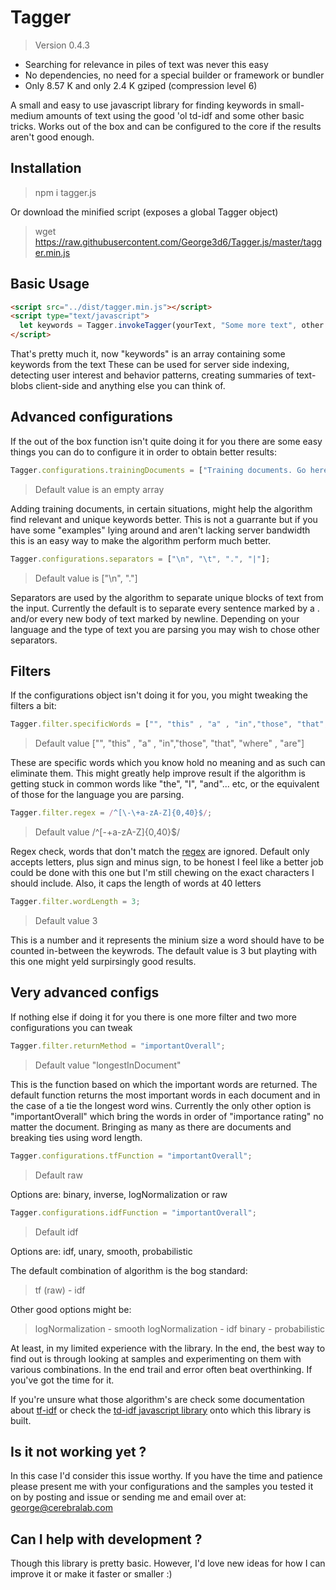 # Tagger

> Version 0.4.3

* Searching for relevance in piles of text was never this easy
* No dependencies, no need for a special builder or framework or bundler
* Only 8.57 K and only 2.4 K gziped (compression level 6)

A small and easy to use javascript library for finding keywords in small-medium amounts of text using the good 'ol td-idf and some other basic tricks. Works out of the box and can be configured to the core if the results aren't good enough.

## Installation
> npm i tagger.js

Or download the minified script (exposes a global Tagger object)

> wget https://raw.githubusercontent.com/George3d6/Tagger.js/master/tagger.min.js

## Basic Usage

```html
<script src="../dist/tagger.min.js"></script>
<script type="text/javascript">
  let keywords = Tagger.invokeTagger(yourText, "Some more text", other text);
</script>
```

That's pretty much it, now "keywords" is an array containing some keywords from the text
These can be used for server side indexing, detecting user interest and behavior patterns, creating summaries of text-blobs client-side and anything else you can think of.

## Advanced configurations

If the out of the box function isn't quite doing it for you there are some easy things you can do to configure it in order to obtain better results:


```javascript
Tagger.configurations.trainingDocuments = ["Training documents. Go here, in an array", "as many as you want"];
```
>Default value is an empty array

Adding training documents, in certain situations, might help the algorithm find relevant and unique keywords better. This is not a guarrante but if you have some "examples" lying around and aren't lacking server bandwidth this is an easy way to make the algorithm perform much better.


```javascript
Tagger.configurations.separators = ["\n", "\t", ".", "|"];
```
>Default value is ["\n", "."]

Separators are used by the algorithm to separate unique blocks of text from the input. Currently the default is to separate every sentence marked by a . and/or every new body of text marked by newline. Depending on your language and the type of text you are parsing you may wish to chose other separators.


<h2>Filters</h2>

If the configurations object isn't doing it for you, you might tweaking the filters a bit:


```javascript
Tagger.filter.specificWords = ["", "this" , "a" , "in","those", "that", "where" , "are"];
```
>Default value ["", "this" , "a" , "in","those", "that", "where" , "are"]

These are specific words which you know hold no meaning and as such can eliminate them. This might greatly help improve result if the algorithm is getting stuck in common words like "the", "I", "and"... etc, or the equivalent of those for the language you are parsing.


```javascript
Tagger.filter.regex = /^[\-\+a-zA-Z]{0,40}$/;
```
>Default value /^[\-\+a-zA-Z]{0,40}$/

Regex check, words that don't match the [regex](https://developer.mozilla.org/en/docs/Web/JavaScript/Guide/Regular_Expressions) are ignored. Default only accepts letters, plus sign and minus sign, to be honest I feel like a better job could be done with this one but I'm still chewing on the exact characters I should include. Also, it caps the length of words at 40 letters


```javascript
Tagger.filter.wordLength = 3;
```
>Default value 3

This is a number and it represents the minium size a word should have to be counted in-between the keywrods. The default value is 3 but playting with this one might yeld surpirsingly good results.


<h2>Very advanced configs</h2>

If nothing else if doing it for you there is one more filter and two more configurations you can tweak

```javascript
Tagger.filter.returnMethod = "importantOverall";
```
>Default value "longestInDocument"

This is the function based on which the important words are returned. The default function returns the most important words in each document and in the case of a tie the longest word wins.
Currently the only other option is "importantOverall" which bring the words in order of "importance rating" no matter the document. Bringing as many as there are documents and breaking ties using word length.


```javascript
Tagger.configurations.tfFunction = "importantOverall";
```
>Default raw

Options are: binary, inverse, logNormalization or raw

```javascript
Tagger.configurations.idfFunction = "importantOverall";
```
>Default idf

Options are: idf, unary, smooth, probabilistic

The default combination of algorithm is the bog standard:
>tf (raw) - idf

Other good options might be:

>logNormalization - smooth
>logNormalization - idf
>binary - probabilistic

At least, in my limited experience with the library. In the end, the best way to find out is through looking at samples and experimenting on them with various combinations. In the end trail and error often beat overthinking. If you've got the time for it.

If you're unsure what those algorithm's are check some documentation about [tf-idf](https://en.wikipedia.org/wiki/Tf%E2%80%93idf) or check the [td-idf javascript library](https://git.cerebralab.com/george/td-idf) onto which this library is built.

## Is it not working yet ?

In this case I'd consider this issue worthy. If you have the time and patience please present me with your configurations and the samples you tested it on by posting and issue or sending me and email over at: george@cerebralab.com

## Can I help with development ?

Though this library is pretty basic. However, I'd love new ideas for how I can improve it or make it faster or smaller :)
